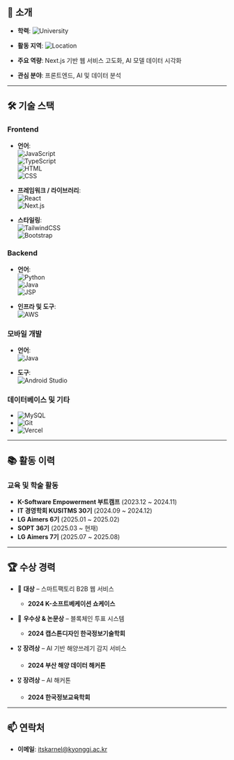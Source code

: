 ## 👤 **소개**

- **학력**: ![University](https://img.shields.io/badge/-경기대학교-4CAF50?style=flat-square&logo=google-scholar&logoColor=white)  
- **활동 지역**: ![Location](https://img.shields.io/badge/-서울-EA4335?style=flat-square&logo=google-maps&logoColor=white)  

- **주요 역량**: Next.js 기반 웹 서비스 고도화, AI 모델 데이터 시각화  
- **관심 분야**: 프론트엔드, AI 및 데이터 분석

---

## 🛠️ **기술 스택**

### **Frontend**  
- **언어**:  
  ![JavaScript](https://img.shields.io/badge/-JavaScript-F7DF1E?style=flat-square&logo=javascript&logoColor=black)  
  ![TypeScript](https://img.shields.io/badge/-TypeScript-3178C6?style=flat-square&logo=typescript&logoColor=white)  
  ![HTML](https://img.shields.io/badge/-HTML-E34F26?style=flat-square&logo=html5&logoColor=white)  
  ![CSS](https://img.shields.io/badge/-CSS-1572B6?style=flat-square&logo=css3&logoColor=white)  

- **프레임워크 / 라이브러리**:  
  ![React](https://img.shields.io/badge/-React-61DAFB?style=flat-square&logo=react&logoColor=black)  
  ![Next.js](https://img.shields.io/badge/-Next.js-000000?style=flat-square&logo=next.js&logoColor=white)  

- **스타일링**:  
  ![TailwindCSS](https://img.shields.io/badge/-TailwindCSS-38B2AC?style=flat-square&logo=tailwind-css&logoColor=white)  
  ![Bootstrap](https://img.shields.io/badge/-Bootstrap-7952B3?style=flat-square&logo=bootstrap&logoColor=white)  

### **Backend**  
- **언어**:  
  ![Python](https://img.shields.io/badge/-Python-3776AB?style=flat-square&logo=python&logoColor=white)  
  ![Java](https://img.shields.io/badge/-Java-007396?style=flat-square&logo=java&logoColor=white)  
  ![JSP](https://img.shields.io/badge/-JSP-323330?style=flat-square&logo=java&logoColor=white)  

- **인프라 및 도구**:  
  ![AWS](https://img.shields.io/badge/-AWS-FF9900?style=flat-square&logo=amazon-aws&logoColor=white)  

### **모바일 개발**  
- **언어**:  
  ![Java](https://img.shields.io/badge/-Java-007396?style=flat-square&logo=java&logoColor=white)  

- **도구**:  
  ![Android Studio](https://img.shields.io/badge/-Android%20Studio-3DDC84?style=flat-square&logo=android-studio&logoColor=white)  

### **데이터베이스 및 기타**  
- ![MySQL](https://img.shields.io/badge/-MySQL-4479A1?style=flat-square&logo=mysql&logoColor=white)  
- ![Git](https://img.shields.io/badge/-Git-F05032?style=flat-square&logo=git&logoColor=white)  
- ![Vercel](https://img.shields.io/badge/-Vercel-000000?style=flat-square&logo=vercel&logoColor=white)  

---

## 📚 **활동 이력**

### **교육 및 학술 활동**
- **K-Software Empowerment 부트캠프** (2023.12 ~ 2024.11)  
- **IT 경영학회 KUSITMS 30기** (2024.09 ~ 2024.12)  
- **LG Aimers 6기** (2025.01 ~ 2025.02)
- **SOPT 36기** (2025.03 ~ 현재)  
- **LG Aimers 7기** (2025.07 ~ 2025.08)

---

## 🏆 **수상 경력**

- 🥇 **대상** – 스마트팩토리 B2B 웹 서비스  
  - **2024 K-소프트베케이션 쇼케이스**  

- 🥈 **우수상 & 논문상** – 블록체인 투표 시스템  
  - **2024 캡스톤디자인 한국정보기술학회**  

- 🎖️ **장려상** – AI 기반 해양쓰레기 감지 서비스  
  - **2024 부산 해양 데이터 해커톤**  

- 🎖️ **장려상** – AI 해커톤  
  - **2024 한국정보교육학회**  

---

## 📫 **연락처**

- **이메일**: [itskarnel@kyonggi.ac.kr](mailto:itskarnel@kyonggi.ac.kr)
